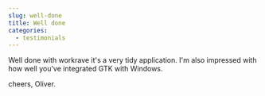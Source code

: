 ```yaml
---
slug: well-done
title: Well done
categories:
  - testimonials
---
```

Well done with workrave it's a very tidy application. I'm also
impressed with how well you've integrated GTK with Windows.

cheers, Oliver.
